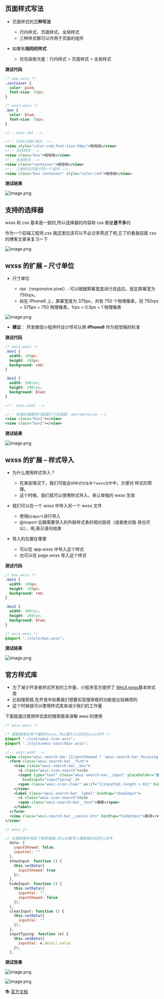 ## 页面样式写法

- 页面样式的**三种写法**

  - 行内样式、页面样式、全局样式
  - 三种样式都可以作用于页面的组件

- 如果有**相同的样式**
  - 优先级依次是：行内样式 > 页面样式 > 全局样式

**测试代码**

```css
/* app.wxss */
.container {
  color: pink;
  font-size: 50px;
}
```

```css
/* wxss.wxss */
.box {
  color: blue;
  font-size: 50px;
}
```

```xml
<!-- wxss.xml -->

<!-- 行内(内联)样式 -->
<view style="color:red;font-size:50px">哈哈哈</view>
<!-- 页内样式 -->
<view class="box">哈哈哈</view>
<!-- 全局样式 -->
<view class="container">哈哈哈</view>
<!-- 三种样式作用于同一个组件 -->
<view class="box container" style="color:red">哈哈哈</view>
```

**测试结果**

![image.png](https://p3-juejin.byteimg.com/tos-cn-i-k3u1fbpfcp/71f93f4939704e31b25fde37ea0b5a8a~tplv-k3u1fbpfcp-watermark.image)

## 支持的选择器

wxss 和 css 基本是一致的,所以选择器的内容和 css 都是**差不多**的

作为一个前端工程师,css 我这里应该可以不必过多赘述了吧,忘了的看我前面 css 的博客文章来复习一下

![image.png](https://p3-juejin.byteimg.com/tos-cn-i-k3u1fbpfcp/bb4ffda7ded444f0b83ca71fce270e2a~tplv-k3u1fbpfcp-watermark.image)

## wxss 的扩展 – 尺寸单位

- 尺寸单位

  - rpx（responsive pixel）: 可以根据屏幕宽度进行自适应。规定屏幕宽为 750rpx。
  - 如在 iPhone6 上，屏幕宽度为 375px，共有 750 个物理像素，则 750rpx = 375px = 750 物理像素，1rpx =
    0.5px = 1 物理像素

![image.png](https://p6-juejin.byteimg.com/tos-cn-i-k3u1fbpfcp/29a615796699466885b6630fc6ce56cc~tplv-k3u1fbpfcp-watermark.image)

- **建议**： 开发微信小程序时设计师可以用 **iPhone6** 作为视觉稿的标准

**测试代码**

```css
/* wxss.wxss */
.box1 {
  width: 100px;
  height: 100px;
  background: red;
}

.box2 {
  width: 200rpx;
  height: 200rpx;
  background: blue;
}
```

```xml
<!-- xmss.wsml -->

<!-- 前端也需要进行配置尺寸的适配: em/rem/vw/vn -->
<view class="box1"></view>
<view class="box2"></view>
```

**测试结果**

![image.png](https://p6-juejin.byteimg.com/tos-cn-i-k3u1fbpfcp/a495d6578c2b42c19cbb0ac1b3358d7d~tplv-k3u1fbpfcp-watermark.image)

## wxss 的扩展 – 样式导入

- 为什么使用样式导入？

  - 在某些情况下，我们可能会`将样式分在多个wxss文件`中，方便对
    样式的管理。
  - 这个时候，我们就可以使用样式导入，来让单独的 wxss 生效

- 我们可以在一个 wxss 中导入另一个 wxss 文件

  - 使用`@import`进行导入
  - @import 后跟需要导入的外联样式表的相对路径（或者绝对路
    径也可以），用;表示语句结束

- 导入的位置在哪里
  - 可以在 app.wxss 中导入这个样式
  - 也可以在 page.wxss 导入这个样式

**测试代码**

```css
/* box.wxss */
.box1 {
  width: 100px;
  height: 100px;
  background: red;
}

.box2 {
  width: 200rpx;
  height: 200rpx;
  background: blue;
}
```

```css
/* wxss.wxss */
@import "./style/box.wxss";
```

**测试结果**

![image.png](https://p6-juejin.byteimg.com/tos-cn-i-k3u1fbpfcp/a495d6578c2b42c19cbb0ac1b3358d7d~tplv-k3u1fbpfcp-watermark.image)

## 官方样式库

- 为了减少开发者样式开发的工作量，小程序官方提供了 [WeUI.wxss](https://github.com/Tencent/weui-wxss)基本样式库
- 比如搜索框,在开发中如果我们想要实现搜索框的功能是比较麻烦的
- 这个时候就可以使用样式库来减少我们的工作量

下面就通过使用样式库的搜索框来讲解 weui 的使用

```css
/* wxss.wxss */

/* 搜索框旁边有个搜索的icon,所以要引入对应的icon文件 */
@import "./icon/weui-icon.wxss";
@import "./style/weui-searchbar.wxss";
```

```xml
<!-- wxss.wxml -->
<view class="weui-search-bar {{inputShowed ? 'weui-search-bar_focusing' : ''}}" id="searchBar">
  <form class="weui-search-bar__form">
    <view class="weui-search-bar__box">
      <i class="weui-icon-search"></i>
      <input type="text" class="weui-search-bar__input" placeholder="搜索" value="{{inputVal}}" focus="{{inputShowed}}"
        bindinput="inputTyping" />
      <span class="weui-icon-clear" wx:if="{{inputVal.length > 0}}" bindtap="clearInput"></span>
    </view>
    <label class="weui-search-bar__label" bindtap="showInput">
      <i class="weui-icon-search"></i>
      <span class="weui-search-bar__text">搜索</span>
    </label>
  </form>
  <view class="weui-search-bar__cancel-btn" bindtap="hideInput">取消</view>
</view>
```

```js
// wxss.js

// 在搜索框中用到了很多数据,所以也要导入搜索框对应的js文件
  data: {
    inputShowed: false,
    inputVal: ""
  },
  showInput: function () {
    this.setData({
      inputShowed: true
    });
  },
  hideInput: function () {
    this.setData({
      inputVal: "",
      inputShowed: false
    });
  },
  clearInput: function () {
    this.setData({
      inputVal: ""
    });
  },
  inputTyping: function (e) {
    this.setData({
      inputVal: e.detail.value
    });
  },
```

**测试效果**

![image.png](https://p9-juejin.byteimg.com/tos-cn-i-k3u1fbpfcp/1dccb0508d26464cbe652e582db96e96~tplv-k3u1fbpfcp-watermark.image)

![image.png](https://p9-juejin.byteimg.com/tos-cn-i-k3u1fbpfcp/99819c00b96e47e282aef28fe3c1bb9b~tplv-k3u1fbpfcp-watermark.image)

:books: [官方文档](https://developers.weixin.qq.com/miniprogram/dev/framework/view/wxss.html)
